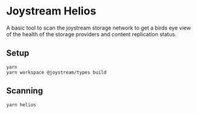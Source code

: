 # Joystream Helios

A basic tool to scan the joystream storage network to get a birds eye view of the health of the storage providers and content replication status.

## Setup

```
yarn
yarn workspace @joystream/types build
```

## Scanning

```
yarn helios
```

